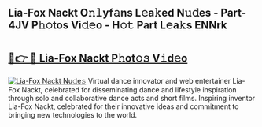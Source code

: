 ## Lia-Fox Nackt O𝚗𝚕yf𝚊ns L𝚎a𝚔ed N𝚞𝚍es - Part-4JV P𝚑𝚘tos Vi𝚍𝚎o - H𝚘𝚝 Part L𝚎a𝚔s ENNrk

# <h2><a href="http://kfbtjh.oniu.top/?m=Lia-Fox+Nackt">🔗👉 🔴 Lia-Fox Nackt P𝚑ot𝚘𝚜 V𝚒d𝚎o</a></h2>

[![Lia-Fox Nackt Nu𝚍e𝚜](https://i.imgur.com/0qMVB7G.gif)](http://kfbtjh.oniu.top/?m=Lia-Fox+Nackt)
Virtual dance innovator and web entertainer Lia-Fox Nackt, celebrated for disseminating dance and lifestyle inspiration through solo and collaborative dance acts and short films. Inspiring inventor Lia-Fox Nackt, celebrated for their innovative ideas and commitment to bringing new technologies to the world.  
